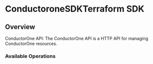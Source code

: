 # ConductoroneSDKTerraform SDK

## Overview

ConductorOne API: The ConductorOne API is a HTTP API for managing ConductorOne resources.

### Available Operations

